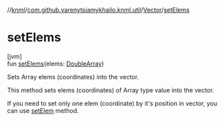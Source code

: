 //[knml](../../../index.md)/[com.github.varenytsiamykhailo.knml.util](../index.md)/[Vector](index.md)/[setElems](set-elems.md)

# setElems

[jvm]\
fun [setElems](set-elems.md)(elems: [DoubleArray](https://kotlinlang.org/api/latest/jvm/stdlib/kotlin/-double-array/index.html))

Sets Array<Double> elems (coordinates) into the vector.

This method sets elems (coordinates) of Array<Double> type value into the vector.

If you need to set only one elem (coordinate) by it's position in vector, you can use [setElem](set-elem.md) method.

